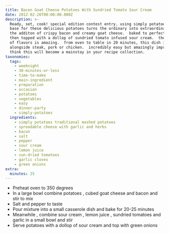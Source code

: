```yaml
---
title: Bacon Goat Cheese Potatoes With Sundried Tomato Sour Cream
date: 2012-02-26T00:00:00.000Z
description: >-
  Ready, set, cook! special edition contest entry. using simply potatoes as a
  base for these delicious potatoes turns the ordinary into extraordinary with
  the additon of crispy bacon and creamy goat cheese.  baked to perfection and
  then topped with a dollop of sundried tomato infused sour cream.  the contrast
  of flavors is amazing.  from oven to table in 20 minutes, this dish is a great
  alongside steak, pork or chicken.  incredibly easy but amazingly impressive. i
  think this will become a mainstay in your recipe collection.
taxonomies:
  tags:
    - weeknight
    - 30-minutes-or-less
    - time-to-make
    - main-ingredient
    - preparation
    - occasion
    - potatoes
    - vegetables
    - easy
    - dinner-party
    - simply-potatoes
  ingredients:
    - simply potatoes traditional mashed potatoes
    - spreadable cheese with garlic and herbs
    - bacon
    - salt
    - pepper
    - sour cream
    - lemon juice
    - sun-dried tomatoes
    - garlic cloves
    - green onions
extra:
  minutes: 25
---
```

 - Preheat oven to 350 degrees
 - In a large bowl combine potatoes , cubed goat cheese and bacon and stir to mix
 - Salt and pepper to taste
 - Pour mixture into a small casserole dish and bake for 20-25 minutes
 - Meanwhile , combine sour cream , lemon juice , sundried tomatoes and garlic in a small bowl and stir
 - Serve potatoes with a dollop of sour cream and top with green onions
